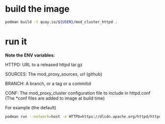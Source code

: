 # build the image
```bash
podman build -t quay.io/${USER}/mod_cluster_httpd .
```

# run it
**Note the ENV variables:**

HTTPD: URL to a released httpd tar.gz

SOURCES: The mod_proxy_sources, url (github)

BRANCH: A branch, or a tag or a commitid

CONF: The mod_proxy_cluster configuration file to include in httpd.conf (The *conf files are added to image at build time)

For example (the default)
```bash
podman run --network=host -e HTTPD=https://dlcdn.apache.org/httpd/httpd-2.4.54.tar.gz -e SOURCES=https://github.com/modcluster/mod_proxy_cluster -e BRANCH=main -e CONF=mod_proxy_cluster.conf quay.io/${USER}/mod_cluster_httpd
```
